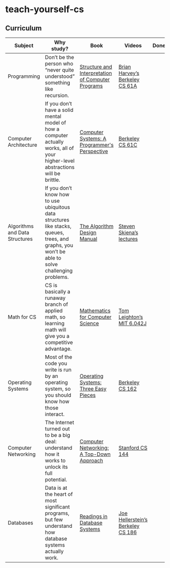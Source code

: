# teach-yourself-cs

## Curriculum

| Subject                        | Why study?                                                                                                                                       | Book                                                                                                                            | Videos                                                                                                                                                                 | Done? |
| ------------------------------ | ------------------------------------------------------------------------------------------------------------------------------------------------ | ------------------------------------------------------------------------------------------------------------------------------- | ---------------------------------------------------------------------------------------------------------------------------------------------------------------------- | ----- |
| Programming                    | Don’t be the person who “never quite understood” something like recursion.                                                                       | [Structure and Interpretation of Computer Programs](https://mitpress.mit.edu/sites/default/files/sicp/full-text/book/book.html) | [Brian Harvey’s Berkeley CS 61A](https://archive.org/details/ucberkeley-webcast-PL3E89002AA9B9879E?sort=titleSorter)                                                   |       |
| Computer Architecture          | If you don’t have a solid mental model of how a computer actually works, all of your higher-level abstractions will be brittle.                  | [Computer Systems: A Programmer's Perspective](http://csapp.cs.cmu.edu/3e/home.html)                                            | [Berkeley CS 61C](http://inst.eecs.berkeley.edu/~cs61c/sp15/)                                                                                                           |       |
| Algorithms and Data Structures | If you don’t know how to use ubiquitous data structures like stacks, queues, trees, and graphs, you won’t be able to solve challenging problems. | [The Algorithm Design Manual](https://smile.amazon.com/Algorithm-Design-Manual-Steven-Skiena/dp/1848000693/)                    | [Steven Skiena’s lectures](https://www.youtube.com/watch?v=A2bFN3MyNDA&list=PLOtl7M3yp-DX32N0fVIyvn7ipWKNGmwpp)                                                        |       |
| Math for CS                    | CS is basically a runaway branch of applied math, so learning math will give you a competitive advantage.                                        | [Mathematics for Computer Science](https://courses.csail.mit.edu/6.042/spring17/mcs.pdf)                                        | [Tom Leighton’s MIT 6.042J](https://ocw.mit.edu/courses/electrical-engineering-and-computer-science/6-042j-mathematics-for-computer-science-fall-2010/video-lectures/) |       |
| Operating Systems              | Most of the code you write is run by an operating system, so you should know how those interact.                                                 | [Operating Systems: Three Easy Pieces](http://pages.cs.wisc.edu/~remzi/OSTEP/)                                                  | [Berkeley CS 162](https://www.youtube.com/playlist?list=PLRdybCcWDFzCag9A0h1m9QYaujD0xefgM)                                                                            |       |
| Computer Networking            | The Internet turned out to be a big deal: understand how it works to unlock its full potential.                                                  | [Computer Networking: A Top-Down Approach](https://smile.amazon.com/Computer-Networking-Top-Down-Approach-7th/dp/0133594149/)   | [Stanford CS 144](https://www.youtube.com/playlist?list=PLvFG2xYBrYAQCyz4Wx3NPoYJOFjvU7g2Z)                                                                            |       |
| Databases                      | Data is at the heart of most significant programs, but few understand how database systems actually work.                                        | [Readings in Database Systems](http://www.redbook.io/)                                                                          | [Joe Hellerstein’s Berkeley CS 186](https://www.youtube.com/user/CS186Berkeley/videos)                                                                                 |       |
